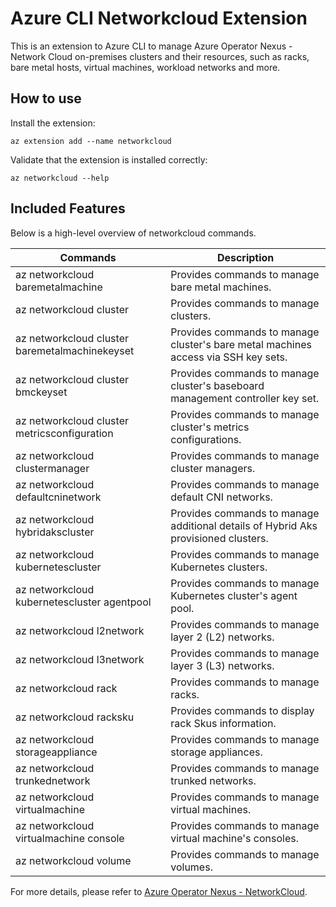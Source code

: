 # Azure CLI Networkcloud Extension #
This is an extension to Azure CLI to manage Azure Operator Nexus - Network Cloud on-premises clusters and their resources, such as racks, bare metal hosts, virtual machines, workload networks and more.

## How to use ##

Install the extension:

```
az extension add --name networkcloud
```

Validate that the extension is installed correctly:

```
az networkcloud --help
```

## Included Features ##

Below is a high-level overview of networkcloud commands.

| Commands                                       | Description                                                                        |
|------------------------------------------------|------------------------------------------------------------------------------------|
| az networkcloud baremetalmachine               | Provides commands to manage bare metal machines.                                   |
| az networkcloud cluster                        | Provides commands to manage clusters.                                              |
| az networkcloud cluster baremetalmachinekeyset | Provides commands to manage cluster's bare metal machines access via SSH key sets. |
| az networkcloud cluster bmckeyset              | Provides commands to manage cluster's baseboard management controller key set.     |
| az networkcloud cluster metricsconfiguration   | Provides commands to manage cluster's metrics configurations.                      |
| az networkcloud clustermanager                 | Provides commands to manage cluster managers.                                      |
| az networkcloud defaultcninetwork              | Provides commands to manage default CNI networks.                                  |
| az networkcloud hybridakscluster               | Provides commands to manage additional details of Hybrid Aks provisioned clusters. |
| az networkcloud kubernetescluster              | Provides commands to manage Kubernetes clusters.                                   |
| az networkcloud kubernetescluster agentpool    | Provides commands to manage Kubernetes cluster's agent pool.                       |
| az networkcloud l2network                      | Provides commands to manage layer 2 (L2) networks.                                 |
| az networkcloud l3network                      | Provides commands to manage layer 3 (L3) networks.                                 |
| az networkcloud rack                           | Provides commands to manage racks.                                                 |
| az networkcloud racksku                        | Provides commands to display rack Skus information.                                |
| az networkcloud storageappliance               | Provides commands to manage storage appliances.                                    |
| az networkcloud trunkednetwork                 | Provides commands to manage trunked networks.                                      |
| az networkcloud virtualmachine                 | Provides commands to manage virtual machines.                                      |
| az networkcloud virtualmachine console         | Provides commands to manage virtual machine's consoles.                            |
| az networkcloud volume                         | Provides commands to manage volumes.                                               |

For more details, please refer to [Azure Operator Nexus - NetworkCloud](https://learn.microsoft.com/azure/operator-nexus/).
